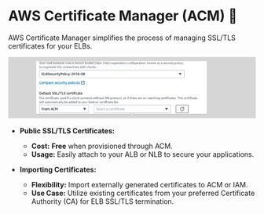 # **AWS Certificate Manager (ACM) 🏨**

AWS Certificate Manager simplifies the process of managing SSL/TLS certificates for your ELBs.

![ACM](images/acm.png)

- **Public SSL/TLS Certificates:**

  - **Cost:** **Free** when provisioned through ACM.
  - **Usage:** Easily attach to your ALB or NLB to secure your applications.

- **Importing Certificates:**

  - **Flexibility:** Import externally generated certificates to ACM or IAM.
  - **Use Case:** Utilize existing certificates from your preferred Certificate Authority (CA) for ELB SSL/TLS termination.
